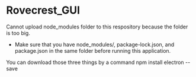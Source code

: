 # Rovecrest_GUI
Cannot upload node_modules folder to this respository because the folder is too big.
- Make sure that you have node_modules/, package-lock.json, and package.json in the same folder before running this application.

You can download those three things by a command
npm install electron --save
